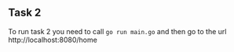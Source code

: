 ## Task 2
To run task 2 you need to call ```go run main.go``` and then go to the url http://localhost:8080/home
